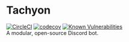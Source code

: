# Tachyon  
[![CircleCI](https://circleci.com/gh/initializesahib/tachyon/tree/master.svg?style=svg)](https://circleci.com/gh/initializesahib/tachyon/tree/master) [![codecov](https://codecov.io/gh/initializesahib/tachyon/branch/master/graph/badge.svg)](https://codecov.io/gh/initializesahib/tachyon) [![Known Vulnerabilities](https://snyk.io/test/github/initializesahib/tachyon/badge.svg?targetFile=package.json)](https://snyk.io/test/github/initializesahib/tachyon?targetFile=package.json)   
A modular, open-source Discord bot.  
